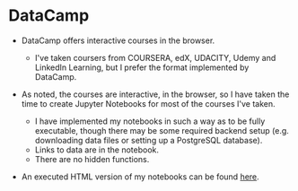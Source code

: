 # DataCamp

- DataCamp offers interactive courses in the browser.
  - I've taken coursers from COURSERA, edX, UDACITY, Udemy and LinkedIn Learning, but I prefer the format implemented by DataCamp.
- As noted, the courses are interactive, in the browser, so I have taken the time to create Jupyter Notebooks for most of the courses I've taken.
  - I have implemented my notebooks in such a way as to be fully executable, though there may be some required backend setup (e.g. downloading data files or setting up a PostgreSQL database).
   - Links to data are in the notebook.
   - There are no hidden functions.
- An executed HTML version of my notebooks can be found [here][1].


  [1]: https://trenton3983.github.io/
